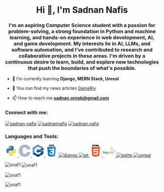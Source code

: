<h1 align="center">Hi 👋, I'm Sadnan Nafis</h1>
<h3 align="center">I'm an aspiring Computer Science student with a passion for problem-solving, a strong foundation in Python and machine learning, and hands-on experience in web development, AI, and game development. My interests lie in AI, LLMs, and software automation, and I've contributed to research and collaborative projects in these areas. I'm driven by a continuous desire to learn, build, and explore new technologies that push the boundaries of what's possible.</h3>



- 🌱 I’m currently learning **Django, MERN Stack, Unreal**

- 📝 You can find my news articles [GameRiv](https://gameriv.com/author/snaf/)

- 📫 How to reach me **sadnan.ornob@gmail.com**

<h3 align="left">Connect with me:</h3>
<p align="left">
<a href="https://linkedin.com/in/sadnan-nafis" target="blank"><img align="center" src="https://raw.githubusercontent.com/rahuldkjain/github-profile-readme-generator/master/src/images/icons/Social/linked-in-alt.svg" alt="sadnan-nafis" height="30" width="40" /></a>
<a href="https://twitter.com/sadnannafis" target="blank"><img align="center" src="https://raw.githubusercontent.com/rahuldkjain/github-profile-readme-generator/master/src/images/icons/Social/twitter.svg" alt="sadnannafis" height="30" width="40" /></a>
<a href="https://fb.com/sadnan.nafis" target="blank"><img align="center" src="https://raw.githubusercontent.com/rahuldkjain/github-profile-readme-generator/master/src/images/icons/Social/facebook.svg" alt="sadnan.nafis" height="30" width="40" /></a>
</p>

<h3 align="left">Languages and Tools:</h3>
<p align="left"> </a> <a href="https://www.python.org" target="_blank" rel="noreferrer"> <img src="https://raw.githubusercontent.com/devicons/devicon/master/icons/python/python-original.svg" alt="python" width="40" height="40"/> </a> <a href="https://www.cprogramming.com/" target="_blank" rel="noreferrer"> <img src="https://raw.githubusercontent.com/devicons/devicon/master/icons/c/c-original.svg" alt="c" width="40" height="40"/> </a> <a href="https://www.w3schools.com/cpp/" target="_blank" rel="noreferrer"> <img src="https://raw.githubusercontent.com/devicons/devicon/master/icons/cplusplus/cplusplus-original.svg" alt="cplusplus" width="40" height="40"/> </a> <a href="https://www.w3schools.com/css/" target="_blank" rel="noreferrer"> <img src="https://raw.githubusercontent.com/devicons/devicon/master/icons/css3/css3-original-wordmark.svg" alt="css3" width="40" height="40"/> </a> <a href="https://www.djangoproject.com/" target="_blank" rel="noreferrer"> <img src="https://cdn.worldvectorlogo.com/logos/django.svg" alt="django" width="40" height="40"/> </a> <a href="https://git-scm.com/" target="_blank" rel="noreferrer"> <img src="https://www.vectorlogo.zone/logos/git-scm/git-scm-icon.svg" alt="git" width="40" height="40"/> </a> <a href="https://www.w3.org/html/" target="_blank" rel="noreferrer"> <img src="https://raw.githubusercontent.com/devicons/devicon/master/icons/html5/html5-original-wordmark.svg" alt="html5" width="40" height="40"/> </a> <a href="https://www.mysql.com/" target="_blank" rel="noreferrer"> <img src="https://raw.githubusercontent.com/devicons/devicon/master/icons/mysql/mysql-original-wordmark.svg" alt="mysql" width="40" height="40"/> <a href="https://www.sqlite.org/" target="_blank" rel="noreferrer"> <img src="https://www.vectorlogo.zone/logos/sqlite/sqlite-icon.svg" alt="sqlite" width="40" height="40"/> </a> <a href="https://unrealengine.com/" target="_blank" rel="noreferrer"> <img src="https://raw.githubusercontent.com/kenangundogan/fontisto/036b7eca71aab1bef8e6a0518f7329f13ed62f6b/icons/svg/brand/unreal-engine.svg" alt="unreal" width="40" height="40"/> </a> </p>


<p><img align="left" src="https://github-readme-stats.vercel.app/api/top-langs?username=snaf1&show_icons=true&locale=en&layout=compact" alt="snaf1" /></p>

<p>&nbsp;<img align="center" src="https://github-readme-stats.vercel.app/api?username=snaf1&show_icons=true&locale=en" alt="snaf1" /></p>

<p><img align="center" src="https://github-readme-streak-stats.herokuapp.com/?user=snaf1&" alt="snaf1" /></p>

<p align="left"> <img src="https://komarev.com/ghpvc/?username=snaf1&label=Profile%20views&color=0e75b6&style=flat" alt="snaf1" /> </p>
